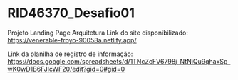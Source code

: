 # RID46370_Desafio01
Projeto Landing Page Arquitetura Link do site disponibilizado: https://venerable-froyo-90058a.netlify.app/

Link da planilha de registro de informação: https://docs.google.com/spreadsheets/d/1TNcZcFV6798j_NtNiQu9qhaxSp_wK0wD1B6FJlcWF20/edit?gid=0#gid=0
